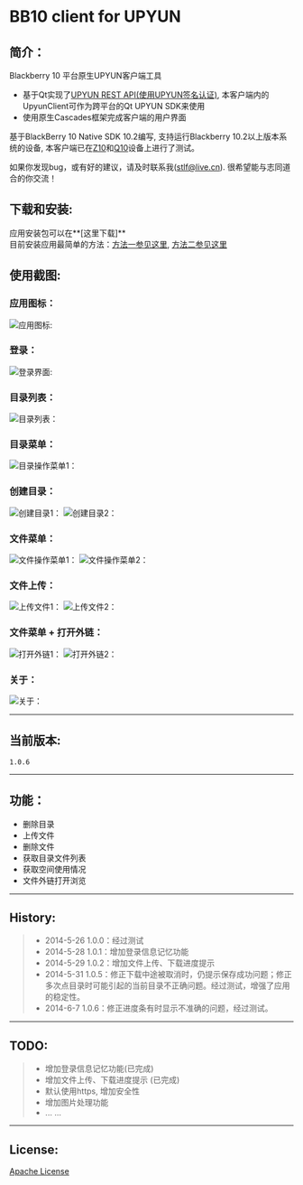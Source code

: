 ﻿**BB10 client for UPYUN**
=========

**简介：**
-
Blackberry 10 平台原生UPYUN客户端工具

  - 基于Qt实现了[UPYUN REST API(使用UPYUN签名认证)], 本客户端内的UpyunClient可作为跨平台的Qt UPYUN SDK来使用
  - 使用原生Cascades框架完成客户端的用户界面

基于BlackBerry 10 Native SDK 10.2编写, 支持运行Blackberry 10.2以上版本系统的设备, 本客户端已在[Z10]和[Q10]设备上进行了测试。

如果你发现bug，或有好的建议，请及时联系我([stlf@live.cn]). 很希望能与志同道合的你交流！

**下载和安装:**
-
应用安装包可以在**[这里下载]**   
目前安装应用最简单的方法：[方法一参见这里],  [方法二参见这里]  

**使用截图:**
-

### **应用图标：**

![应用图标:](https://github.com/stlf/bb10-client-for-UPYUN/raw/master/screen/IMG_0.png)
### **登录：**
![登录界面:](https://github.com/stlf/bb10-client-for-UPYUN/raw/master/screen/IMG_1.png)
### **目录列表：**
![目录列表：](https://github.com/stlf/bb10-client-for-UPYUN/raw/master/screen/IMG_5.png)
### **目录菜单：**
![目录操作菜单1：](https://github.com/stlf/bb10-client-for-UPYUN/raw/master/screen/IMG_12.png)
### **创建目录：**
![创建目录1：](https://github.com/stlf/bb10-client-for-UPYUN/raw/master/screen/IMG_3.png)
![创建目录2：](https://github.com/stlf/bb10-client-for-UPYUN/raw/master/screen/IMG_4.png)
### **文件菜单：**
![文件操作菜单1：](https://github.com/stlf/bb10-client-for-UPYUN/raw/master/screen/IMG_6.png)
![文件操作菜单2：](https://github.com/stlf/bb10-client-for-UPYUN/raw/master/screen/IMG_7.png)
### **文件上传：**
![上传文件1：](https://github.com/stlf/bb10-client-for-UPYUN/raw/master/screen/IMG_14.png)
![上传文件2：](https://github.com/stlf/bb10-client-for-UPYUN/raw/master/screen/IMG_15.png)
### **文件菜单 + 打开外链：**
![打开外链1：](https://github.com/stlf/bb10-client-for-UPYUN/raw/master/screen/IMG_24.png)
![打开外链2：](https://github.com/stlf/bb10-client-for-UPYUN/raw/master/screen/IMG_25.png)
### **关于：**
![关于：](https://github.com/stlf/bb10-client-for-UPYUN/raw/master/screen/IMG_26.png)

-------------

**当前版本:**
-
    1.0.6

----
**功能：**
-
- 删除目录
- 上传文件
- 删除文件
- 获取目录文件列表
- 获取空间使用情况
- 文件外链打开浏览

--------

**History:**
-
> * 2014-5-26 1.0.0：经过测试
> * 2014-5-28 1.0.1：增加登录信息记忆功能
> * 2014-5-29 1.0.2：增加文件上传、下载进度提示 
> * 2014-5-31 1.0.5：修正下载中途被取消时，仍提示保存成功问题；修正多次点目录时可能引起的当前目录不正确问题。经过测试，增强了应用的稳定性。
> * 2014-6-7 1.0.6：修正进度条有时显示不准确的问题，经过测试。

----
**TODO:**
-
> * 增加登录信息记忆功能(已完成)
> * 增加文件上传、下载进度提示 (已完成)
> * 默认使用https, 增加安全性
> * 增加图片处理功能
> * ... ...

----
**License:**
-
[Apache License]


[UPYUN REST API(使用UPYUN签名认证)]:http://docs.upyun.com/api/#
[Z10]:http://uk.blackberry.com/smartphones/blackberry-z10.html
[Q10]:http://uk.blackberry.com/smartphones/blackberry-q10.html
[stlf@live.cn]:mailto:stlf@live.cn

[方法一参见这里]:http://iiberry.com/thread-26926-1-1.html
[方法二参见这里]:http://iiberry.com/thread-6872-1-1.html
[Apache License]: http://www.apache.org/licenses/

